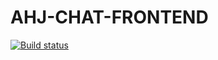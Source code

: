 # AHJ-CHAT-FRONTEND

[![Build status](https://ci.appveyor.com/api/projects/status/bqq4jnxdmdyd1541?svg=true)](https://ci.appveyor.com/project/deizee/ahj-chat-frontend)
